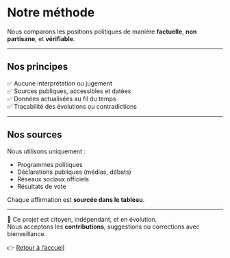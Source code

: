 # Notre méthode

Nous comparons les positions politiques de manière **factuelle**, **non partisane**, et **vérifiable**.

---

## Nos principes

✅ Aucune interprétation ou jugement  
✅ Sources publiques, accessibles et datées  
✅ Données actualisées au fil du temps  
✅ Traçabilité des évolutions ou contradictions

---

## Nos sources

Nous utilisons uniquement :
- Programmes politiques
- Déclarations publiques (médias, débats)
- Réseaux sociaux officiels
- Résultats de vote

Chaque affirmation est **sourcée dans le tableau**.

---

🧱 Ce projet est citoyen, indépendant, et en évolution.  
Nous acceptons les **contributions**, suggestions ou corrections avec bienveillance.

👉 [Retour à l’accueil](index.md)
